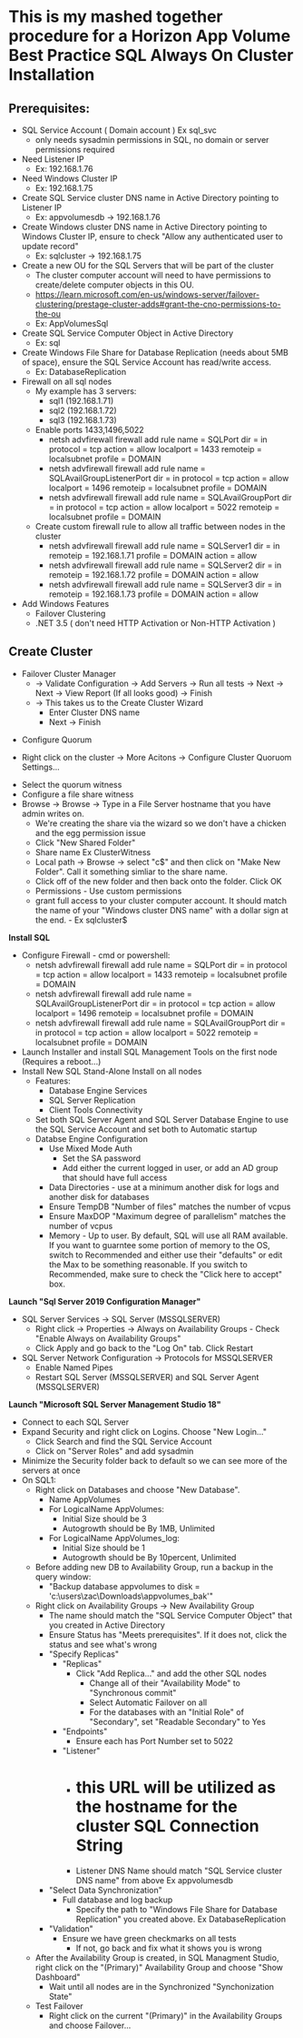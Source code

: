 # This is my mashed together procedure for a Horizon App Volume Best Practice SQL Always On Cluster Installation

## **Prerequisites**:

* SQL Service Account ( Domain account ) Ex sql_svc
  + only needs sysadmin permissions in SQL, no domain or server permissions required
* Need Listener IP 
  + Ex: 192.168.1.76
* Need Windows Cluster IP
  + Ex: 192.168.1.75
* Create SQL Service cluster DNS name in Active Directory pointing to Listener IP
  + Ex: appvolumesdb -> 192.168.1.76
* Create Windows cluster DNS name in Active Directory pointing to Windows Cluster IP, ensure to check "Allow any authenticated user to update record"
  + Ex: sqlcluster -> 192.168.1.75
* Create a new OU for the SQL Servers that will be part of the cluster
  + The cluster computer account will need to have permissions to create/delete computer objects in this OU.
  + https://learn.microsoft.com/en-us/windows-server/failover-clustering/prestage-cluster-adds#grant-the-cno-permissions-to-the-ou
  + Ex: AppVolumesSql
* Create SQL Service Computer Object in Active Directory
  + Ex: sql
* Create Windows File Share for Database Replication (needs about 5MB of space), ensure the SQL Service Account has read/write access.
  + Ex: DatabaseReplication
* Firewall on all sql nodes
  + My example has 3 servers:  
    * sql1 (192.168.1.71)
    * sql2 (192.168.1.72)
    * sql3 (192.168.1.73)
  + Enable ports 1433,1496,5022
    * netsh advfirewall firewall add rule name = SQLPort dir = in protocol = tcp action = allow localport = 1433 remoteip = localsubnet profile = DOMAIN
    * netsh advfirewall firewall add rule name = SQLAvailGroupListenerPort dir = in protocol = tcp action = allow localport = 1496 remoteip = localsubnet profile = DOMAIN
    * netsh advfirewall firewall add rule name = SQLAvailGroupPort dir = in protocol = tcp action = allow localport = 5022 remoteip = localsubnet profile = DOMAIN
  + Create custom firewall rule to allow all traffic between nodes in the cluster
    * netsh advfirewall firewall add rule name = SQLServer1 dir = in remoteip = 192.168.1.71 profile = DOMAIN action = allow
    * netsh advfirewall firewall add rule name = SQLServer2 dir = in remoteip = 192.168.1.72 profile = DOMAIN action = allow
    * netsh advfirewall firewall add rule name = SQLServer3 dir = in remoteip = 192.168.1.73 profile = DOMAIN action = allow
* Add Windows Features
  + Failover Clustering
  + .NET 3.5 ( don't need HTTP Activation or Non-HTTP Activation )

## **Create Cluster**
+ Failover Cluster Manager
  * -> Validate Configuration
    -> Add Servers
    -> Run all tests -> Next -> Next -> View Report (If all looks good) -> Finish
  * -> This takes us to the Create Cluster Wizard
    + Enter Cluster DNS name
    + Next -> Finish
 * Configure Quorum
  + Right click on the cluster -> More Acitons -> Configure Cluster Quoruom Settings...
   * Select the quorum witness
   * Configure a file share witness
   * Browse -> Browse -> Type in a File Server hostname that you have admin writes on.  
     - We're creating the share via the wizard so we don't have a chicken and the egg permission issue
      - Click "New Shared Folder"
       * Share name Ex ClusterWitness
       * Local path -> Browse -> select "c$" and then click on "Make New Folder".  Call it something simliar to the share name.  
      - Click off of the new folder and then back onto the folder.  Click OK
       - Permissions - Use custom permissions
        - grant full access to your cluster computer account.  It should match the name of your "Windows cluster DNS name" with a dollar sign at the end.
         - Ex sqlcluster$

**Install SQL**
 - Configure Firewall - cmd or powershell:
   - netsh advfirewall firewall add rule name = SQLPort dir = in protocol = tcp action = allow localport = 1433 remoteip = localsubnet profile = DOMAIN
   - netsh advfirewall firewall add rule name = SQLAvailGroupListenerPort dir = in protocol = tcp action = allow localport = 1496 remoteip = localsubnet profile = DOMAIN
   - netsh advfirewall firewall add rule name = SQLAvailGroupPort dir = in protocol = tcp action = allow localport = 5022 remoteip = localsubnet profile = DOMAIN
 - Launch Installer and install SQL Management Tools on the first node (Requires a reboot...)
 - Install New SQL Stand-Alone Install on all nodes
   - Features:
     - Database Engine Services
     - SQL Server Replication
     - Client Tools Connectivity
   - Set both SQL Server Agent and SQL Server Database Engine to use the SQL Service Account and set both to Automatic startup
   - Databse Engine Configuration
     - Use Mixed Mode Auth
       - Set the SA password
       - Add either the current logged in user, or add an AD group that should have full access
     - Data Directories - use at a minimum another disk for logs and another disk for databases
     - Ensure TempDB "Number of files" matches the number of vcpus
     - Ensure MaxDOP "Maximum degree of parallelism" matches the number of vcpus
     - Memory - Up to user.  By default, SQL will use all RAM available.  If you want to guarntee some portion of memory to the OS, switch to Recommended and either use their "defaults" or edit the Max to be something reasonable.  If you switch to Recommended, make sure to check the "Click here to accept" box.


**Launch "Sql Server 2019 Configuration Manager"**
  - SQL Server Services -> SQL Server (MSSQLSERVER)
    - Right click -> Properties -> Always on Availability Groups - Check "Enable Always on Availability Groups"
    - Click Apply and go back to the "Log On" tab.  Click Restart
  - SQL Server Network Configuration -> Protocols for MSSQLSERVER
    - Enable Named Pipes
    - Restart SQL Server (MSSQLSERVER) and SQL Server Agent (MSSQLSERVER)


**Launch "Microsoft SQL Server Management Studio 18"**
  - Connect to each SQL Server
  - Expand Security and right click on Logins.  Choose "New Login..."
    - Click Search and find the SQL Service Account
    - Click on "Server Roles" and add sysadmin
  - Minimize the Security folder back to default so we can see more of the servers at once
  - On SQL1:
    - Right click on Databases and choose "New Database".
      - Name AppVolumes
      - For LogicalName AppVolumes:
        - Initial Size should be 3
        - Autogrowth should be By 1MB, Unlimited
      - For LogicalName AppVolumes_log:
        - Initial Size should be 1
        - Autogrowth should be By 10percent, Unlimited
    - Before adding new DB to Availability Group, run a backup in the query window:
      - "Backup database appvolumes to disk = 'c:\users\zac\Downloads\appvolumes_bak'"
    - Right click on Availability Groups -> New Availability Group
      - The name should match the "SQL Service Computer Object" that you created in Active Directory
      - Ensure Status has "Meets prerequisites".  If it does not, click the status and see what's wrong
      - "Specify Replicas"
        - "Replicas"
          - Click "Add Replica..." and add the other SQL nodes
            - Change all of their "Availability Mode" to "Synchronous commit"
            - Select Automatic Failover on all
            - For the databases with an "Initial Role" of "Secondary", set "Readable Secondary" to Yes
        - "Endpoints"
          - Ensure each has Port Number set to 5022
        - "Listener"
          - # this URL will be utilized as the hostname for the cluster SQL Connection String
          - Listener DNS Name should match "SQL Service cluster DNS name" from above Ex appvolumesdb
      - "Select Data Synchronization" 
        - Full database and log backup
          - Specify the path to "Windows File Share for Database Replication" you created above.  Ex DatabaseReplication
      - "Validation"
        - Ensure we have green checkmarks on all tests
          - If not, go back and fix what it shows you is wrong
    - After the Availability Group is created, in SQL Managment Studio, right click on the "(Primary)" Availability Group and choose "Show Dashboard"
      - Wait until all nodes are in the Synchronized "Synchonization State"
    - Test Failover
      - Right click on the current "(Primary)" in the Availability Groups and choose Failover...
